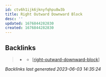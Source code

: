 ```yaml
---
id: ctv6h1ijk6jknyfqhpu8w3b
title: Right Outward Downward Block
desc: ''
updated: 1676844282830
created: 1676844282830
---
```


## Backlinks

> - [](..\techniques\deflecting-hammer.md)
>   - [[right-outward-downward-block]]

_Backlinks last generated 2023-06-03 14:35:24_

[//begin]: # "Autogenerated link references for markdown compatibility"
[right-outward-downward-block]: right-outward-downward-block "Right Outward Downward Block"
[//end]: # "Autogenerated link references"